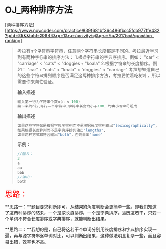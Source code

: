 # OJ_两种排序方法

[两种排序方法][https://www.nowcoder.com/practice/839f681bf36c486fbcc5fcb977ffe432?tpId=85&&tqId=29844&rp=1&ru=/activity/oj&qru=/ta/2017test/question-ranking]

>考拉有n个字符串字符串，任意两个字符串长度都是不同的。考拉最近学习到有两种字符串的排序方法： 1.根据字符串的字典序排序。例如：
>"car" < "carriage" < "cats" < "doggies < "koala"
>2.根据字符串的长度排序。例如：
>"car" < "cats" < "koala" < "doggies" < "carriage"
>考拉想知道自己的这些字符串排列顺序是否满足这两种排序方法，考拉要忙着吃树叶，所以需要你来帮忙验证。
>
>**输入描述**
>
>~~~C
>输入第一行为字符串个数n(n ≤ 100)
>接下来的n行,每行一个字符串,字符串长度均小于100，均由小写字母组成
>~~~
>
>**输出描述**
>
>~~~C
>如果这些字符串是根据字典序排列而不是根据长度排列输出"lexicographically",
>如果根据长度排列而不是字典序排列输出"lengths",
>如果两种方式都符合输出"both"，否则输出"none"
>~~~
>
>**示例：**
>
>~~~C
>//输入：
>3
>a
>aa
>bbb
>//输出：
>both
>~~~

<font size = 5 color = red>思路：</font>

**思路一：**题目要求判断即可，从结果的角度判断会更简单一些。即我们知道了这两种排序的结果，一个是按长度排序，一个是字典排序。遍历这若干，只要一个单词不符合长度排序或字典排序，就能判断出结果。

**思路二：**我想的是，自己将这若干个单词分别用长度排序和字典排序实现一遍，再与源字符串逐单词对比，可以判断出结果，这种做法明显复杂一些，而且容易出错，效率也不高。





